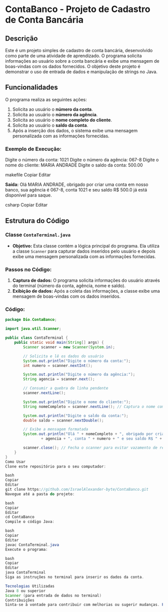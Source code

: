 # ContaBanco - Projeto de Cadastro de Conta Bancária

## Descrição

Este é um projeto simples de cadastro de conta bancária, desenvolvido como parte de uma atividade de aprendizado. O programa solicita informações ao usuário sobre a conta bancária e exibe uma mensagem de boas-vindas com os dados fornecidos. O objetivo deste projeto é demonstrar o uso de entrada de dados e manipulação de strings no Java.

## Funcionalidades

O programa realiza as seguintes ações:

1. Solicita ao usuário o **número da conta**.
2. Solicita ao usuário o **número da agência**.
3. Solicita ao usuário o **nome completo do cliente**.
4. Solicita ao usuário o **saldo da conta**.
5. Após a inserção dos dados, o sistema exibe uma mensagem personalizada com as informações fornecidas.

### Exemplo de Execução:

Digite o número da conta: 1021 Digite o número da agência: 067-8 Digite o nome do cliente: MARIA ANDRADE Digite o saldo da conta: 500.00

makefile
Copiar
Editar

**Saída:**
Olá MARIA ANDRADE, obrigado por criar uma conta em nosso banco, sua agência é 067-8, conta 1021 e seu saldo R$ 500.0 já está disponível para saque.

csharp
Copiar
Editar

## Estrutura do Código

### Classe `ContaTerminal.java`

- **Objetivo:** Esta classe contém a lógica principal do programa. Ela utiliza a classe `Scanner` para capturar dados inseridos pelo usuário e depois exibe uma mensagem personalizada com as informações fornecidas.
  
### Passos no Código:

1. **Captura de dados:** O programa solicita informações do usuário através do terminal (número da conta, agência, nome e saldo).
2. **Exibição de dados:** Após a coleta das informações, a classe exibe uma mensagem de boas-vindas com os dados inseridos.
  
### Código:

```java
package Dio.ContaBanco;

import java.util.Scanner;

public class ContaTerminal {
    public static void main(String[] args) {
        Scanner scanner = new Scanner(System.in);

        // Solicita e lê os dados do usuário
        System.out.println("Digite o número da conta:");
        int numero = scanner.nextInt();

        System.out.println("Digite o número da agência:");
        String agencia = scanner.next();

        // Consumir a quebra de linha pendente
        scanner.nextLine(); 

        System.out.println("Digite o nome do cliente:");
        String nomeCompleto = scanner.nextLine(); // Captura o nome completo

        System.out.println("Digite o saldo da conta:");
        double saldo = scanner.nextDouble();

        // Exibe a mensagem formatada
        System.out.println("Olá " + nomeCompleto + ", obrigado por criar uma conta em nosso banco. Sua agência é " 
                + agencia + ", conta " + numero + " e seu saldo R$ " + saldo + " já está disponível para saque.");

        scanner.close(); // Fecha o scanner para evitar vazamento de recursos
    }
}
Como Usar
Clone este repositório para o seu computador:

bash
Copiar
Editar
git clone https://github.com/IsraelAlexander-byte/ContaBanco.git
Navegue até a pasta do projeto:

bash
Copiar
Editar
cd ContaBanco
Compile o código Java:

bash
Copiar
Editar
javac ContaTerminal.java
Execute o programa:

bash
Copiar
Editar
java ContaTerminal
Siga as instruções no terminal para inserir os dados da conta.

Tecnologias Utilizadas
Java 8 ou superior
Scanner (para entrada de dados no terminal)
Contribuições
Sinta-se à vontade para contribuir com melhorias ou sugerir mudanças. Para isso, basta fazer um fork do projeto, realizar as alterações e criar um pull request.
